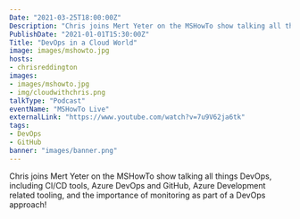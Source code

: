```yaml
---
Date: "2021-03-25T18:00:00Z"
Description: "Chris joins Mert Yeter on the MSHowTo show talking all things DevOps, including CI/CD tools, Azure DevOps and GitHub, Azure Development related tooling, and the importance of monitoring as part of a DevOps approach!"
PublishDate: "2021-01-01T15:30:00Z"
Title: "DevOps in a Cloud World"
image: images/mshowto.jpg
hosts:
- chrisreddington
images:
- images/mshowto.jpg
- img/cloudwithchris.png
talkType: "Podcast"
eventName: "MSHowTo Live"
externalLink: "https://www.youtube.com/watch?v=7u9V62ja6tk"
tags:
- DevOps
- GitHub
banner: "images/banner.png"
---
```

Chris joins Mert Yeter on the MSHowTo show talking all things DevOps, including CI/CD tools, Azure DevOps and GitHub, Azure Development related tooling, and the importance of monitoring as part of a DevOps approach!